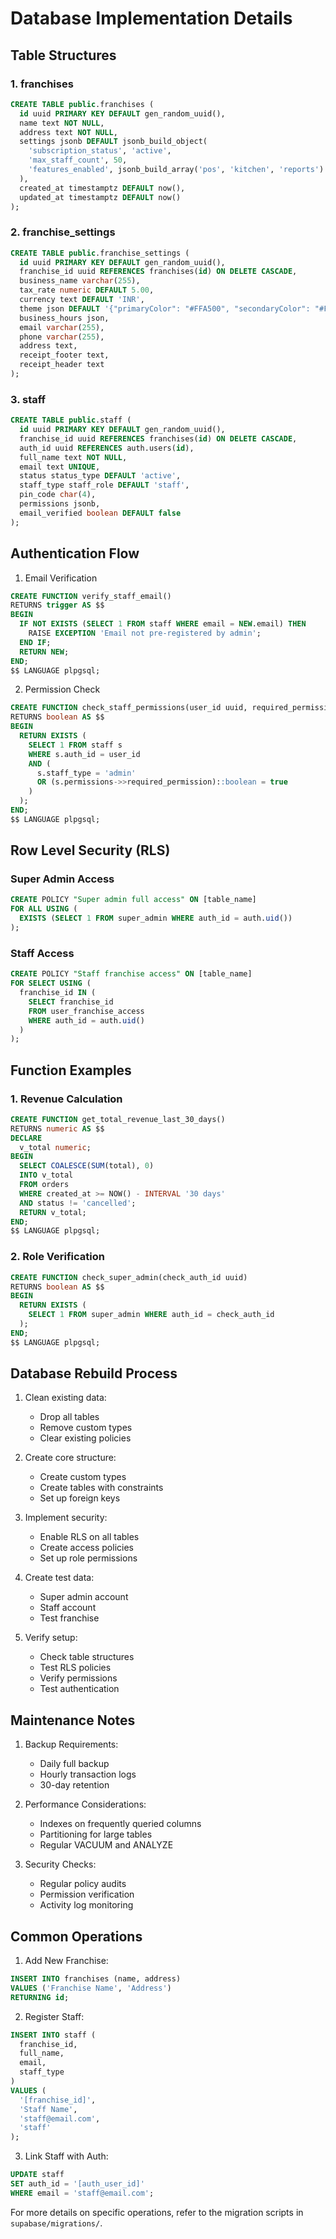 # Database Implementation Details

## Table Structures

### 1. franchises
```sql
CREATE TABLE public.franchises (
  id uuid PRIMARY KEY DEFAULT gen_random_uuid(),
  name text NOT NULL,
  address text NOT NULL,
  settings jsonb DEFAULT jsonb_build_object(
    'subscription_status', 'active',
    'max_staff_count', 50,
    'features_enabled', jsonb_build_array('pos', 'kitchen', 'reports')
  ),
  created_at timestamptz DEFAULT now(),
  updated_at timestamptz DEFAULT now()
);
```

### 2. franchise_settings
```sql
CREATE TABLE public.franchise_settings (
  id uuid PRIMARY KEY DEFAULT gen_random_uuid(),
  franchise_id uuid REFERENCES franchises(id) ON DELETE CASCADE,
  business_name varchar(255),
  tax_rate numeric DEFAULT 5.00,
  currency text DEFAULT 'INR',
  theme json DEFAULT '{"primaryColor": "#FFA500", "secondaryColor": "#FFD700"}',
  business_hours json,
  email varchar(255),
  phone varchar(255),
  address text,
  receipt_footer text,
  receipt_header text
);
```

### 3. staff
```sql
CREATE TABLE public.staff (
  id uuid PRIMARY KEY DEFAULT gen_random_uuid(),
  franchise_id uuid REFERENCES franchises(id) ON DELETE CASCADE,
  auth_id uuid REFERENCES auth.users(id),
  full_name text NOT NULL,
  email text UNIQUE,
  status status_type DEFAULT 'active',
  staff_type staff_role DEFAULT 'staff',
  pin_code char(4),
  permissions jsonb,
  email_verified boolean DEFAULT false
);
```

## Authentication Flow

1. Email Verification
```sql
CREATE FUNCTION verify_staff_email()
RETURNS trigger AS $$
BEGIN
  IF NOT EXISTS (SELECT 1 FROM staff WHERE email = NEW.email) THEN
    RAISE EXCEPTION 'Email not pre-registered by admin';
  END IF;
  RETURN NEW;
END;
$$ LANGUAGE plpgsql;
```

2. Permission Check
```sql
CREATE FUNCTION check_staff_permissions(user_id uuid, required_permission text)
RETURNS boolean AS $$
BEGIN
  RETURN EXISTS (
    SELECT 1 FROM staff s
    WHERE s.auth_id = user_id
    AND (
      s.staff_type = 'admin' 
      OR (s.permissions->>required_permission)::boolean = true
    )
  );
END;
$$ LANGUAGE plpgsql;
```

## Row Level Security (RLS)

### Super Admin Access
```sql
CREATE POLICY "Super admin full access" ON [table_name]
FOR ALL USING (
  EXISTS (SELECT 1 FROM super_admin WHERE auth_id = auth.uid())
);
```

### Staff Access
```sql
CREATE POLICY "Staff franchise access" ON [table_name]
FOR SELECT USING (
  franchise_id IN (
    SELECT franchise_id 
    FROM user_franchise_access 
    WHERE auth_id = auth.uid()
  )
);
```

## Function Examples

### 1. Revenue Calculation
```sql
CREATE FUNCTION get_total_revenue_last_30_days()
RETURNS numeric AS $$
DECLARE
  v_total numeric;
BEGIN
  SELECT COALESCE(SUM(total), 0)
  INTO v_total
  FROM orders
  WHERE created_at >= NOW() - INTERVAL '30 days'
  AND status != 'cancelled';
  RETURN v_total;
END;
$$ LANGUAGE plpgsql;
```

### 2. Role Verification
```sql
CREATE FUNCTION check_super_admin(check_auth_id uuid)
RETURNS boolean AS $$
BEGIN
  RETURN EXISTS (
    SELECT 1 FROM super_admin WHERE auth_id = check_auth_id
  );
END;
$$ LANGUAGE plpgsql;
```

## Database Rebuild Process

1. Clean existing data:
   - Drop all tables
   - Remove custom types
   - Clear existing policies

2. Create core structure:
   - Create custom types
   - Create tables with constraints
   - Set up foreign keys

3. Implement security:
   - Enable RLS on all tables
   - Create access policies
   - Set up role permissions

4. Create test data:
   - Super admin account
   - Staff account
   - Test franchise

5. Verify setup:
   - Check table structures
   - Test RLS policies
   - Verify permissions
   - Test authentication

## Maintenance Notes

1. Backup Requirements:
   - Daily full backup
   - Hourly transaction logs
   - 30-day retention

2. Performance Considerations:
   - Indexes on frequently queried columns
   - Partitioning for large tables
   - Regular VACUUM and ANALYZE

3. Security Checks:
   - Regular policy audits
   - Permission verification
   - Activity log monitoring

## Common Operations

1. Add New Franchise:
```sql
INSERT INTO franchises (name, address)
VALUES ('Franchise Name', 'Address')
RETURNING id;
```

2. Register Staff:
```sql
INSERT INTO staff (
  franchise_id, 
  full_name, 
  email, 
  staff_type
)
VALUES (
  '[franchise_id]',
  'Staff Name',
  'staff@email.com',
  'staff'
);
```

3. Link Staff with Auth:
```sql
UPDATE staff
SET auth_id = '[auth_user_id]'
WHERE email = 'staff@email.com';
```

For more details on specific operations, refer to the migration scripts in `supabase/migrations/`.